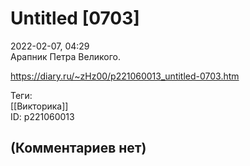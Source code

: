 Untitled [0703]
===============

  
2022-02-07, 04:29  
 Арапник Петра Великого.   
  
<https://diary.ru/~zHz00/p221060013_untitled-0703.htm>  
  
Теги:  
[[Викторика]]  
ID: p221060013  


(Комментариев нет)
------------------
